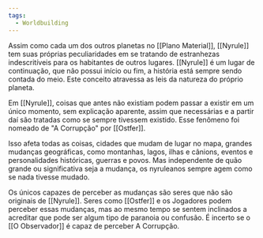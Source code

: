 ```yaml
---
tags:
  - Worldbuilding
---
```

Assim como cada um dos outros planetas no [[Plano Material]], [[Nyrule]] tem suas próprias peculiaridades em se tratando de estranhezas indescritíveis para os habitantes de outros lugares. [[Nyrule]] é um lugar de continuação, que não possui início ou fim, a história está sempre sendo contada do meio. Este conceito atravessa as leis da natureza do próprio planeta.

Em [[Nyrule]], coisas que antes não existiam podem passar a existir em um único momento, sem explicação aparente, assim que necessárias e a partir daí são tratadas como se sempre tivessem existido. Esse fenômeno foi nomeado de "A Corrupção" por [[Ostfer]].

Isso afeta todas as coisas, cidades que mudam de lugar no mapa, grandes mudanças geográficas, como montanhas, lagos, ilhas e cânions, eventos e personalidades históricas, guerras e povos. Mas independente de quão grande ou significativa seja a mudança, os nyruleanos sempre agem como se nada tivesse mudado.

Os únicos capazes de perceber as mudanças são seres que não são originais de [[Nyrule]]. Seres como [[Ostfer]] e os Jogadores podem perceber essas mudanças, mas ao mesmo tempo se sentem inclinados a acreditar que pode ser algum tipo de paranoia ou confusão. É incerto se o [[O Observador]] é capaz de perceber A Corrupção.

